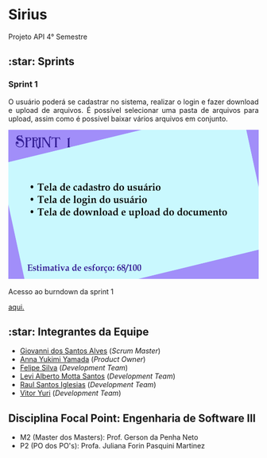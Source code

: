 # Sirius
Projeto API 4° Semestre

<h2>:star: Sprints</h2>
<h3>Sprint 1</h3>
<p align="justify">O usuário poderá se cadastrar no sistema, realizar o login e fazer download e upload de arquivos. É possível selecionar uma pasta de arquivos para upload, assim como é possível baixar vários arquivos em conjunto.</p>
<img src="https://github.com/giovannialves01/Sirius/blob/main/Documentos/Cards/Sprint%201.jpg" height=300px>
<p>Acesso ao burndown da sprint 1</p><a href="https://fatecspgov-my.sharepoint.com/:x:/r/personal/anna_yamada_fatec_sp_gov_br/_layouts/15/Doc.aspx?sourcedoc=%7BC1E41090-53E3-48A5-BCEB-292BA350FE4B%7D&file=Sirius%20-%20Burndown.xlsx&action=default&mobileredirect=true">aqui.</a>
  
<h2>:star: Integrantes da Equipe</h2>
<ul>
       <li><a href="https://www.linkedin.com/in/giovanni-santos-546412154/">Giovanni dos Santos Alves</a> (<i>Scrum Master</i>)
       <li><a href="https://www.linkedin.com/in/anna-yukimi-yamada-6ba23b149/">Anna Yukimi Yamada</a> (<i>Product Owner</i>)
       <li><a href="https://www.linkedin.com/in/felipe-silva-13b3b61a0/">Felipe Silva</a> (<i>Development Team</i>)
       <li><a href="https://www.linkedin.com/in/levi-motta-5001a2173/">Levi Alberto Motta Santos</a> (<i>Development Team</i>)
       <li><a href="https://www.linkedin.com/in/raul-iglesias-8010201a1/"> Raul Santos Iglesias</a> (<i>Development Team</i>)
       <li><a href="https://www.linkedin.com/in/vitor-yuri-48b477213/"> Vitor Yuri</a> (<i>Development Team</i>)  
</ul>
<h2> Disciplina Focal Point: Engenharia de Software III</h2>
<ul>
       <li>M2 (Master dos Masters): Prof. Gerson da Penha Neto
       <li>P2 (PO dos PO's): Profa. Juliana Forin Pasquini Martinez
</ul>
